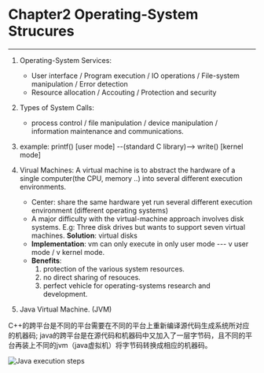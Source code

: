 # Chapter2 Operating-System Strucures

-----

1. Operating-System Services:
	- User interface / Program execution / IO operations / File-system manipulation / Error detection
	- Resource allocation / Accouting / Protection and security
2. Types of System Calls:
	- process control / file manipulation / device manipulation / information maintenance and communications.
3. example: printf() [user mode] --(standard C library)--> write() [kernel mode]

4. Virual Machines: A virtual machine is to abstract the hardware of a single computer(the CPU, memory ..) into several different execution environments.
	- Center: share the same hardware yet run several different execution environment (different operating systems)
	- A major difficulty with the virtual-machine approach involves disk systems. E.g: Three disk drives but wants to support seven virtual machines. **Solution**: virtual disks
	- **Implementation**: vm can only execute in only user mode --- v user mode / v kernel mode.
	- **Benefits**:
		1. protection of the various system resources.
		2. no direct sharing of resouces.
		3. perfect vehicle for operating-systems research and development.
5. Java Virtual Machine. (JVM)

C++的跨平台是不同的平台需要在不同的平台上重新编译源代码生成系统所对应的机器码;
java的跨平台是在源代码和机器码中又加入了一层字节码，且不同的平台再装上不同的jvm（java虚拟机）将字节码转换成相应的机器码。

![Java execution steps](http://img.my.csdn.net/uploads/201212/21/1356070838_2499.png)
